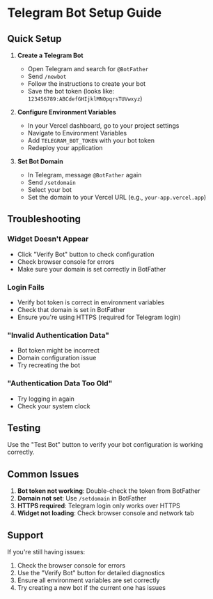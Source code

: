 # Telegram Bot Setup Guide

## Quick Setup

1. **Create a Telegram Bot**
   - Open Telegram and search for `@BotFather`
   - Send `/newbot`
   - Follow the instructions to create your bot
   - Save the bot token (looks like: `123456789:ABCdefGHIjklMNOpqrsTUVwxyz`)

2. **Configure Environment Variables**
   - In your Vercel dashboard, go to your project settings
   - Navigate to Environment Variables
   - Add `TELEGRAM_BOT_TOKEN` with your bot token
   - Redeploy your application

3. **Set Bot Domain**
   - In Telegram, message `@BotFather` again
   - Send `/setdomain`
   - Select your bot
   - Set the domain to your Vercel URL (e.g., `your-app.vercel.app`)

## Troubleshooting

### Widget Doesn't Appear
- Click "Verify Bot" button to check configuration
- Check browser console for errors
- Make sure your domain is set correctly in BotFather

### Login Fails
- Verify bot token is correct in environment variables
- Check that domain is set in BotFather
- Ensure you're using HTTPS (required for Telegram login)

### "Invalid Authentication Data"
- Bot token might be incorrect
- Domain configuration issue
- Try recreating the bot

### "Authentication Data Too Old"
- Try logging in again
- Check your system clock

## Testing

Use the "Test Bot" button to verify your bot configuration is working correctly.

## Common Issues

1. **Bot token not working**: Double-check the token from BotFather
2. **Domain not set**: Use `/setdomain` in BotFather
3. **HTTPS required**: Telegram login only works over HTTPS
4. **Widget not loading**: Check browser console and network tab

## Support

If you're still having issues:
1. Check the browser console for errors
2. Use the "Verify Bot" button for detailed diagnostics
3. Ensure all environment variables are set correctly
4. Try creating a new bot if the current one has issues 